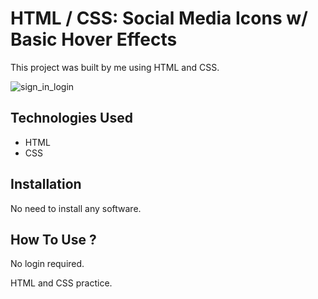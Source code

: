 # HTML / CSS: Social Media Icons w/ Basic Hover Effects

This project was built by me using HTML and CSS.

![sign_in_login](https://user-images.githubusercontent.com/78431899/222589635-a76a9acc-2595-4d32-b01e-db3335696f02.png)

## Technologies Used
- HTML
- CSS

## Installation
No need to install any software.

## How To Use ?
No login required.

HTML and CSS practice.
